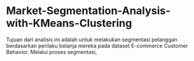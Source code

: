 # Market-Segmentation-Analysis-with-KMeans-Clustering
Tujuan dari analisis ini adalah untuk melakukan segmentasi pelanggan berdasarkan perilaku belanja mereka pada dataset E-commerce Customer Behavior. Melalui proses segmentasi, 
